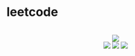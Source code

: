 # leetcode

<div align="center">
<br/>
<img src="https://img.shields.io/badge/Solved-418/3045%20=%2013%25-blue.svg?style=flat-square" />
<br/>
<img src="https://img.shields.io/badge/Easy-196/771-5CB85D.svg?style=flat-square" />
<img src="https://img.shields.io/badge/Medium-172/1599-F0AE4E.svg?style=flat-square" />
<img src="https://img.shields.io/badge/Hard-50/675-D95450.svg?style=flat-square" />
</div>